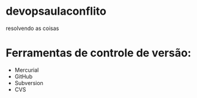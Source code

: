 # devopsaulaconflito
resolvendo as coisas

# Ferramentas de controle de versão:

* Mercurial
* GitHub
* Subversion
* CVS
